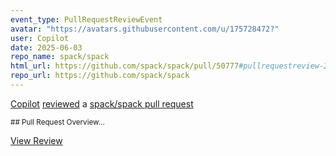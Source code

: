 ```yaml
---
event_type: PullRequestReviewEvent
avatar: "https://avatars.githubusercontent.com/u/175728472?"
user: Copilot
date: 2025-06-03
repo_name: spack/spack
html_url: https://github.com/spack/spack/pull/50777#pullrequestreview-2893423836
repo_url: https://github.com/spack/spack
---
```


<a href='https://github.com/Copilot' target='_blank'>Copilot</a> <a href='https://github.com/spack/spack/pull/50777#pullrequestreview-2893423836' target='_blank'>reviewed</a> a <a href='https://github.com/spack/spack/pull/50777' target='_blank'>spack/spack pull request</a>

<small>## Pull Request Overview...</small>

<a href='https://github.com/spack/spack/pull/50777#pullrequestreview-2893423836' target='_blank'>View Review</a>